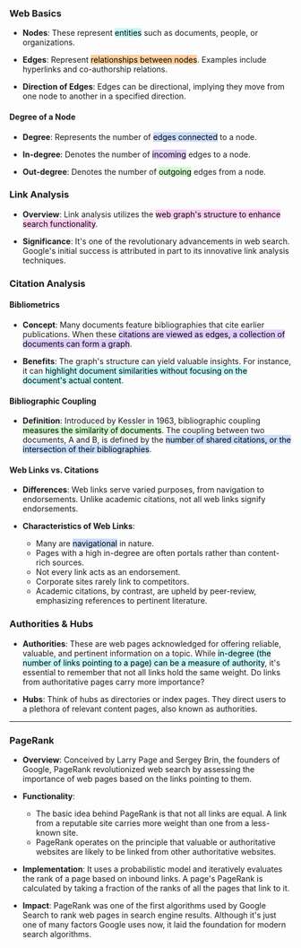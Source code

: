 
### Web Basics

- **Nodes**: These represent <mark style="background: #ABF7F7A6;">entities</mark> such as documents, people, or organizations.
    
- **Edges**: Represent <mark style="background: #FFB86CA6;">relationships between nodes</mark>. Examples include hyperlinks and co-authorship relations.
    
- **Direction of Edges**: Edges can be directional, implying they move from one node to another in a specified direction.
    

#### Degree of a Node

- **Degree**: Represents the number of <mark style="background: #ADCCFFA6;">edges connected</mark> to a node.
    
- **In-degree**: Denotes the number of <mark style="background: #D2B3FFA6;">incoming</mark> edges to a node.
    
- **Out-degree**: Denotes the number of <mark style="background: #BBFABBA6;">outgoing</mark> edges from a node.
    

### Link Analysis

- **Overview**: Link analysis utilizes the <mark style="background: #FFB8EBA6;">web graph's structure to enhance search functionality</mark>.
    
- **Significance**: It's one of the revolutionary advancements in web search. Google's initial success is attributed in part to its innovative link analysis techniques.
    

### Citation Analysis

#### Bibliometrics

- **Concept**: Many documents feature bibliographies that cite earlier publications. When these <mark style="background: #D2B3FFA6;">citations are viewed as edges, a collection of documents can form a graph</mark>.
    
- **Benefits**: The graph's structure can yield valuable insights. For instance, it can <mark style="background: #ABF7F7A6;">highlight document similarities without focusing on the document's actual content</mark>.
    

#### Bibliographic Coupling

- **Definition**: Introduced by Kessler in 1963, bibliographic coupling <mark style="background: #BBFABBA6;">measures the similarity of documents</mark>. The coupling between two documents, A and B, is defined by the <mark style="background: #ADCCFFA6;">number of shared citations, or the intersection of their bibliographies</mark>.

#### Web Links vs. Citations

- **Differences**: Web links serve varied purposes, from navigation to endorsements. Unlike academic citations, not all web links signify endorsements.
    
- **Characteristics of Web Links**:
    
    - Many are <mark style="background: #ADCCFFA6;">navigational</mark> in nature.
    - Pages with a high in-degree are often portals rather than content-rich sources.
    - Not every link acts as an endorsement.
    - Corporate sites rarely link to competitors.
    - Academic citations, by contrast, are upheld by peer-review, emphasizing references to pertinent literature.

### Authorities & Hubs

- **Authorities**: These are web pages acknowledged for offering reliable, valuable, and pertinent information on a topic. While <mark style="background: #ABF7F7A6;">in-degree (the number of links pointing to a page) can be a measure of authority</mark>, it's essential to remember that not all links hold the same weight. Do links from authoritative pages carry more importance?
    
- **Hubs**: Think of hubs as directories or index pages. They direct users to a plethora of relevant content pages, also known as authorities.


---
### PageRank

- **Overview**: Conceived by Larry Page and Sergey Brin, the founders of Google, PageRank revolutionized web search by assessing the importance of web pages based on the links pointing to them.
    
- **Functionality**:
    
    - The basic idea behind PageRank is that not all links are equal. A link from a reputable site carries more weight than one from a less-known site.
    - PageRank operates on the principle that valuable or authoritative websites are likely to be linked from other authoritative websites.
- **Implementation**: It uses a probabilistic model and iteratively evaluates the rank of a page based on inbound links. A page's PageRank is calculated by taking a fraction of the ranks of all the pages that link to it.
    
- **Impact**: PageRank was one of the first algorithms used by Google Search to rank web pages in search engine results. Although it's just one of many factors Google uses now, it laid the foundation for modern search algorithms.




